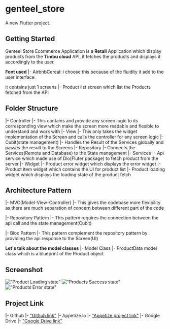 # genteel_store

A new Flutter project.

## Getting Started
Genteel Store Ecommerce Application is a **Retail** Application which display products from the **Timbu cloud** API, it fetches the products and displays it accordingly to the user.

**Font used**
|- AirbnbCereal: i choose this because of the fluidity it add to the user interface

it contains just 1 screens
|- Product list screen which list the Products fetched from the API

## Folder Structure
|- Controller
    |- This contains and provide any screen logic to its corresponding view which make the screen more readable and flexible to understand and work with 
|- View
    |- This only takes the widget implementation of the Screen and calls the controller for any screen logic
|- Cubit(state management)
    |- Handles the Result of the Services globally and passes the result to the Screens
|- Repository
    |- Connects the Services(Remote and Database) to the State management
|- Services
    |- Api service which made use of Dio(Fluter package) to fetch product from the server
|- Widget
    |- Product error widget which displays the error widget
    |- Product item widget which contains the UI for product list
    |- Product loading widget which displays the loading state of the product fetch

## Architecture Pattern
|- MVC(Model-View-Controller)
    |- This gives the codebase more flexibility as there are much separation of concern between different part of the code

|- Repository Pattern
    |- This pattern requires the connection between the api call and the state management(Cubit)

|- Bloc Pattern
    |- This pattern complement the repository pattern by providing the api response to the Screen(UI)


**Let's talk about the model classes**
|- Model Class
    |- ProductData model class which is a blueprint of the Product object


## Screenshot
!["Product Loading state"](assets/screenshots/product_loading.png)
!["Products Success state"](assets/screenshots/product_success.png)
!["Products Error state"](assets/screenshots/product_error.png)

## Project Link
|- Github
    |- ["Github link"](https://github.com/genteel25/retail_store)
|- Appetize.io
    |- ["Appetize project link"](https://appetize.io/app/android/com.example.genteel_store?device=pixel7&osVersion=13.0)
|- Google Drive
    |- ["Google Drive link"](https://drive.google.com/file/d/1pEPpy-uuS31mNxenVUqm9OERUQCKjvte/view?usp=sharing)
    
